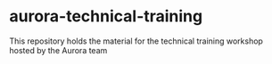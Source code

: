 # aurora-technical-training
This repository holds the material for the technical training workshop hosted by the Aurora team
